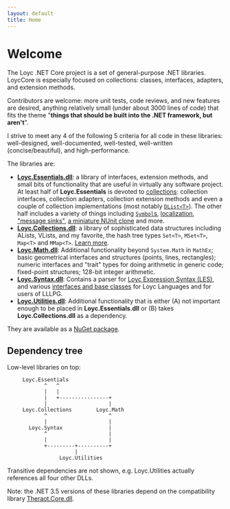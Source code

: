 ```yaml
---
layout: default
title: Home
---
```

Welcome
=======

The Loyc .NET Core project is a set of general-purpose .NET libraries. LoycCore is especially focused on collections: classes, interfaces, adapters, and extension methods. 

Contributors are welcome: more unit tests, code reviews, and new features are desired, anything relatively small (under about 3000 lines of code) that fits the theme "__things that should be built into the .NET framework, but aren't__".

I strive to meet any 4 of the following 5 criteria for all code in these libraries: well-designed, well-documented, well-tested, well-written (concise/beautiful), and high-performance.

The libraries are:

- **[Loyc.Essentials.dll](http://core.loyc.net/essentials)**: a library of interfaces, extension methods, and small bits of functionality that are useful in virtually any software project. At least half of **Loyc.Essentials** is devoted to [collections](http://ecsharp.net/doc/code/namespaceLoyc_1_1Collections.html): collection interfaces, collection adapters, collection extension methods and even a couple of collection implementations (most notably [`DList<T>`](/collections/dlist)). The other half includes a variety of things including [`Symbol`s](http://ecsharp.net/doc/code/classLoyc_1_1Symbol.html), [localization](http://ecsharp.net/doc/code/classLoyc_1_1Localize.html), ["message sinks"](http://ecsharp.net/doc/code/interfaceLoyc_1_1IMessageSink.html), [a miniature NUnit clone](http://ecsharp.net/doc/code/namespaceLoyc_1_1MiniTest.html) and more.
- **[Loyc.Collections.dll](http://core.loyc.net/collections)**: a library of sophisticated data structures including ALists, VLists, and my favorite, the hash tree types `Set<T>`, `MSet<T>`, `Map<T>` and `MMap<T>`. [Learn more](collections/index.html).
- **[Loyc.Math.dll](http://core.loyc.net/math)**: Additional functionality beyond `System.Math` in `MathEx`; basic geometrical interfaces and structures (points, lines, rectangles); numeric interfaces and "trait" types for doing arithmetic in generic code; fixed-point structures; 128-bit integer arithmetic.
- **[Loyc.Syntax.dll](https://github.com/qwertie/LoycCore/wiki/Loyc.Syntax)**: Contains a parser for [Loyc Expression Syntax (LES)](http://loyc.net/les), and various [interfaces and base classes](http://ecsharp.net/doc/code/namespaceLoyc_1_1Syntax.html) for Loyc Languages and for users of LLLPG.
- **[Loyc.Utilities.dll](https://github.com/qwertie/LoycCore/wiki/Loyc.Utilities)**: Additional functionality that is either (A) not important enough to be placed in **Loyc.Essentials.dll** or (B) takes **Loyc.Collections.dll** as a dependency.

They are available as a [NuGet package](https://www.nuget.org/packages/LoycCore/).

Dependency tree
---------------

Low-level libraries on top:

         Loyc.Essentials
                ^   ^
                |   |
                |   +----------------+
                |                    |
         Loyc.Collections        Loyc.Math
                ^                    ^
                |                    |
           Loyc.Syntax               |
                ^                    |
                |                    |
                +---------+----------+
                          |
                     Loyc.Utilities

Transitive dependencies are not shown, e.g. Loyc.Utilities actually references all four other DLLs.

Note: the .NET 3.5 versions of these libraries depend on the compatibility library [Theraot.Core.dll](https://github.com/theraot/Theraot).
